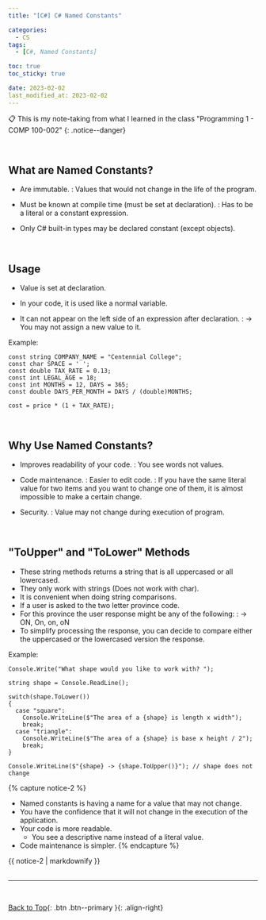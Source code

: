 ```yaml
---
title: "[C#] C# Named Constants"

categories:
  - CS
tags:
  - [C#, Named Constants]

toc: true
toc_sticky: true

date: 2023-02-02
last_modified_at: 2023-02-02
---
```


<!-- {% capture notice-2 %}

📋 This is my note-taking from what I learned in the c# tutorials!

- Reference tutorials link: <https://www.w3schools.com/cs/index.php>
  {% endcapture %}

<div class="notice--danger">{{ notice-2 | markdownify }}</div> -->

📋 This is my note-taking from what I learned in the class "Programming 1 - COMP 100-002"
{: .notice--danger}

<br>

## What are Named Constants?

- Are immutable.
  : Values that would not change in the life of the program.

- Must be known at compile time (must be set at declaration).
  : Has to be a literal or a constant expression.

- Only C# built-in types may be declared constant (except objects).

<br>

## Usage

- Value is set at declaration.

- In your code, it is used like a normal variable.

- It can not appear on the left side of an expression after declaration.
  : &rarr; You may not assign a new value to it.

Example:

```
const string COMPANY_NAME = "Centennial College";
const char SPACE = ' ';
const double TAX_RATE = 0.13;
const int LEGAL_AGE = 18;
const int MONTHS = 12, DAYS = 365;
const double DAYS_PER_MONTH = DAYS / (double)MONTHS;

cost = price * (1 + TAX_RATE);
```

<br>

## Why Use Named Constants?

- Improves readability of your code.
  : You see words not values.

- Code maintenance.
  : Easier to edit code.
  : If you have the same literal value for two items and you want to change one of them, it is almost impossible to make a certain change.

- Security.
  : Value may not change during execution of program.

<br>

## "ToUpper" and "ToLower" Methods

- These string methods returns a string that is all uppercased or all lowercased.
- They only work with strings (Does not work with char).
- It is convenient when doing string comparisons.
- If a user is asked to the two letter province code.
- For this province the user response might be any of the following:
  : &rarr; ON, On, on, oN
- To simplify processing the response, you can decide to compare either the uppercased or the lowercased version the response.

Example:

```
Console.Write("What shape would you like to work with? ");

string shape = Console.ReadLine();

switch(shape.ToLower())
{
  case "square":
    Console.WriteLine($"The area of a {shape} is length x width");
    break;
  case "triangle":
    Console.WriteLine($"The area of a {shape} is base x height / 2");
    break;
}

Console.WriteLine($"{shape} -> {shape.ToUpper()}"); // shape does not change
```

{% capture notice-2 %}

- Named constants is having a name for a value that may not change.
- You have the confidence that it will not change in the execution of the application.
- Your code is more readable.
  - You see a descriptive name instead of a literal value.
- Code maintenance is simpler.
  {% endcapture %}

<div class="notice--info">{{ notice-2 | markdownify }}</div>

<br>

---

<br>

[Back to Top](#){: .btn .btn--primary }{: .align-right}
